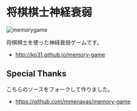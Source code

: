 # 将棋棋士神経衰弱

![memorygame](https://user-images.githubusercontent.com/84167/38965077-6b2761ba-43b5-11e8-9ae3-9f18407c1ec4.jpg)

将棋棋士を使った神経衰弱ゲームです。

* http://ko31.github.io/memory-game


## Special Thanks

こちらのソースをフォークして作りました。

* https://github.com/mmenavas/memory-game

